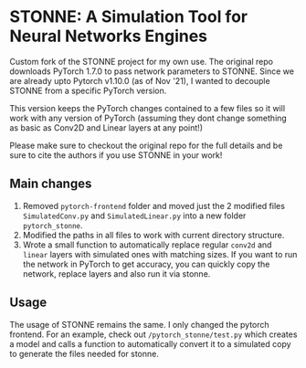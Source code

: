 # STONNE: A Simulation Tool for Neural Networks Engines

Custom fork of the STONNE project for my own use. The original repo downloads PyTorch 1.7.0 to pass network parameters to STONNE. Since we are already upto Pytorch v1.10.0 (as of Nov '21), I wanted to decouple STONNE from a specific PyTorch version. 

This version keeps the PyTorch changes contained to a few files so it will work with any version of PyTorch (assuming they dont change something as basic as Conv2D and Linear layers at any point!)

Please make sure to checkout the original repo for the full details and be sure to cite the authors if you use STONNE in your work! 

## Main changes

1. Removed `pytorch-frontend` folder and moved just the 2 modified files `SimulatedConv.py` and `SimulatedLinear.py` into a new folder `pytorch_stonne`. 
2. Modified the paths in all files to work with current directory structure. 
3. Wrote a small function to automatically replace regular `conv2d` and `linear` layers with simulated ones with matching sizes. If you want to run the network in PyTorch to get accuracy, you can quickly copy the network, replace layers and also run it via stonne.

## Usage

The usage of STONNE remains the same. I only changed the pytorch frontend. For an example, check out `/pytorch_stonne/test.py` which creates a model and calls a function to automatically convert it to a simulated copy to generate the files needed for stonne. 
